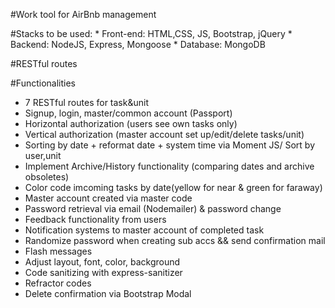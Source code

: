 #Work tool for AirBnb management

#Stacks to be used:
	* Front-end: HTML,CSS, JS, Bootstrap, jQuery
	* Backend: NodeJS, Express, Mongoose
	* Database: MongoDB
	
#RESTful routes

#Functionalities
* 7 RESTful routes for task&unit
* Signup, login, master/common account (Passport)
* Horizontal authorization (users see own tasks only)
* Vertical authorization (master account set up/edit/delete tasks/unit)
* Sorting by date + reformat date + system time via Moment JS/ Sort by user,unit
* Implement Archive/History functionality (comparing dates and archive obsoletes)
* Color code imcoming tasks by date(yellow for near & green for faraway)
* Master account created via master code
* Password retrieval via email (Nodemailer) & password change
* Feedback functionality from users
* Notification systems to master account of completed task
* Randomize password when creating sub accs && send confirmation mail
* Flash messages
* Adjust layout, font, color, background
* Code sanitizing with express-sanitizer
* Refractor codes
* Delete confirmation via Bootstrap Modal







